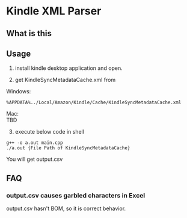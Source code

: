 # Kindle XML Parser

## What is this


## Usage
1. install kindle desktop application and open.

2. get KindleSyncMetadataCache.xml from 

Windows:
```
%APPDATA%../Local/Amazon/Kindle/Cache/KindleSyncMetadataCache.xml
```

Mac:  
TBD

3. execute below code in shell
```
g++ -o a.out main.cpp
./a.out {File Path of KindleSyncMetadataCache}
```

You will get output.csv

## FAQ

### output.csv causes garbled characters in Excel
output.csv hasn't BOM, so it is correct behavior.
